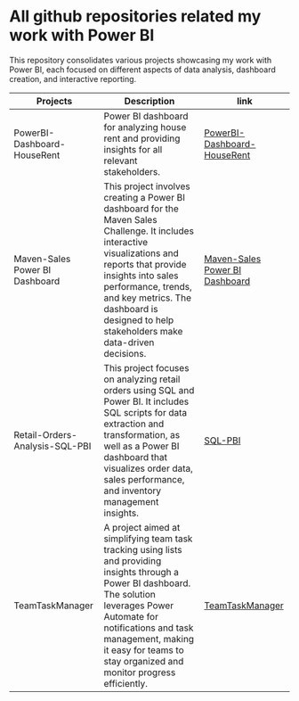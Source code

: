 # All github repositories related my work with Power BI
This repository consolidates various projects showcasing my work with Power BI, each focused on different aspects of data analysis, dashboard creation, and interactive reporting.

| Projects  | Description | link |
| ------------- | ------------- |------------- |
|PowerBI-Dashboard-HouseRent  | Power BI dashboard for analyzing house rent and providing insights for all relevant stakeholders.	| [PowerBI-Dashboard-HouseRent](https://github.com/maeshakib/PowerBI-Dashboard-HouseRent) |  [Power BI](https://github.com/maeshakib/shakib_s_powerBI_all_repos)  |
| Maven-Sales Power BI Dashboard  | This project involves creating a Power BI dashboard for the Maven Sales Challenge. It includes interactive visualizations and reports that provide insights into sales performance, trends, and key metrics. The dashboard is designed to help stakeholders make data-driven decisions.  |[Maven-Sales Power BI Dashboard](https://github.com/maeshakib/Maven-Sales-Challenge-april-2024) |  [Power BI](https://github.com/maeshakib/shakib_s_powerBI_all_repos) |
| Retail-Orders-Analysis-SQL-PBI  | This project focuses on analyzing retail orders using SQL and Power BI. It includes SQL scripts for data extraction and transformation, as well as a Power BI dashboard that visualizes order data, sales performance, and inventory management insights. | [SQL-PBI](https://github.com/maeshakib/Wholesale-Retail-Orders-Analysis-SQL) | SQL,PBI |
| TeamTaskManager  | A project aimed at simplifying team task tracking using lists and providing insights through a Power BI dashboard. The solution leverages Power Automate for notifications and task management, making it easy for teams to stay organized and monitor progress efficiently.  |[TeamTaskManager](https://github.com/maeshakib/TeamTaskManager) | List, PBI, Power Automate |
